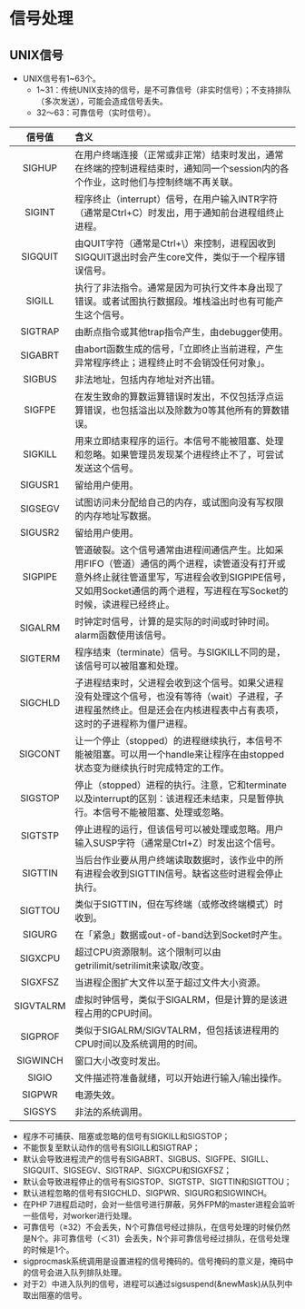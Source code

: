 # 信号处理

## UNIX信号
- UNIX信号有1~63个。
    - 1~31：传统UNIX支持的信号，是不可靠信号（非实时信号）；不支持排队（多次发送），可能会造成信号丢失。
    - 32～63：可靠信号（实时信号）。

信号值 | 含义
:-: | :--
SIGHUP | 在用户终端连接（正常或非正常）结束时发出，通常在终端的控制进程结束时，通知同一个session内的各个作业，这时他们与控制终端不再关联。
SIGINT | 程序终止（interrupt）信号，在用户输入INTR字符（通常是Ctrl+C）时发出，用于通知前台进程组终止进程。
SIGQUIT | 由QUIT字符（通常是Ctrl+\）来控制，进程因收到SIGQUIT退出时会产生core文件，类似于一个程序错误信号。
SIGILL | 执行了非法指令。通常是因为可执行文件本身出现了错误。或者试图执行数据段。堆栈溢出时也有可能产生这个信号。
SIGTRAP | 由断点指令或其他trap指令产生，由debugger使用。
SIGABRT | 由abort函数生成的信号，「立即终止当前进程，产生异常程序终止；进程终止时不会销毁任何对象」。
SIGBUS | 非法地址，包括内存地址对齐出错。
SIGFPE | 在发生致命的算数运算错误时发出，不仅包括浮点运算错误，也包括溢出以及除数为0等其他所有的算数错误。
SIGKILL | 用来立即结束程序的运行。本信号不能被阻塞、处理和忽略。如果管理员发现某个进程终止不了，可尝试发送这个信号。
SIGUSR1 | 留给用户使用。
SIGSEGV | 试图访问未分配给自己的内存，或试图向没有写权限的内存地址写数据。
SIGUSR2 | 留给用户使用。
SIGPIPE | 管道破裂。这个信号通常由进程间通信产生。比如采用FIFO（管道）通信的两个进程，读管道没有打开或意外终止就往管道里写，写进程会收到SIGPIPE信号，又如用Socket通信的两个进程，写进程在写Socket的时候，读进程已经终止。
SIGALRM | 时钟定时信号，计算的是实际的时间或时钟时间。alarm函数使用该信号。
SIGTERM | 程序结束（terminate）信号。与SIGKILL不同的是，该信号可以被阻塞和处理。
SIGCHLD | 子进程结束时，父进程会收到这个信号。如果父进程没有处理这个信号，也没有等待（wait）子进程，子进程虽然终止。但是还会在内核进程表中占有表项，这时的子进程称为僵尸进程。
SIGCONT | 让一个停止（stopped）的进程继续执行，本信号不能被阻塞。可以用一个handle来让程序在由stopped状态变为继续执行时完成特定的工作。
SIGSTOP | 停止（stopped）进程的执行。注意，它和terminate以及interrupt的区别：该进程还未结束，只是暂停执行。本信号不能被阻塞、处理或忽略。
SIGTSTP | 停止进程的运行，但该信号可以被处理或忽略。用户输入SUSP字符（通常是Ctrl+Z）时发出这个信号。
SIGTTIN | 当后台作业要从用户终端读取数据时，该作业中的所有进程会收到SIGTTIN信号。缺省这些时进程会停止执行。
SIGTTOU | 类似于SIGTTIN，但在写终端（或修改终端模式）时收到。
SIGURG | 在「紧急」数据或out-of-band达到Socket时产生。
SIGXCPU | 超过CPU资源限制。这个限制可以由getrilimit/setrilimit来读取/改变。
SIGXFSZ | 当进程企图扩大文件以至于超过文件大小资源。
SIGVTALRM | 虚拟时钟信号，类似于SIGALRM，但是计算的是该进程占用的CPU时间。
SIGPROF | 类似于SIGALRM/SIGVTALRM，但包括该进程用的CPU时间以及系统调用的时间。
SIGWINCH | 窗口大小改变时发出。
SIGIO | 文件描述符准备就绪，可以开始进行输入/输出操作。
SIGPWR | 电源失效。
SIGSYS | 非法的系统调用。

- 程序不可捕获、阻塞或忽略的信号有SIGKILL和SIGSTOP；
- 不能恢复至默认动作的信号有SIGILL和SIGTRAP；
- 默认会导致进程流产的信号有SIGABRT、SIGBUS、SIGFPE、SIGILL、SIGQUIT、SIGSEGV、SIGTRAP、SIGXCPU和SIGXFSZ；
- 默认会导致进程停止的信号有SIGSTOP、SIGTSTP、SIGTTIN和SIGTTOU；
- 默认进程忽略的信号有SIGCHLD、SIGPWR、SIGURG和SIGWINCH。
- 在PHP 7进程启动时，会对一些信号进行屏蔽，另外FPM的master进程会监听一些信号，对worker进行处理。
- 可靠信号（≥32）不会丢失，N个可靠信号经过排队，在信号处理的时候仍然是N个。非可靠信号（＜31）会丢失，N个非可靠信号经过排队，在信号处理的时候是1个。
- sigprocmask系统调用是设置进程的信号掩码的。信号掩码的意义是，掩码中的信号会进入队列排队处理。
- 对于2）中进入队列的信号，进程可以通过sigsuspend(&newMask)从队列中取出阻塞的信号。
